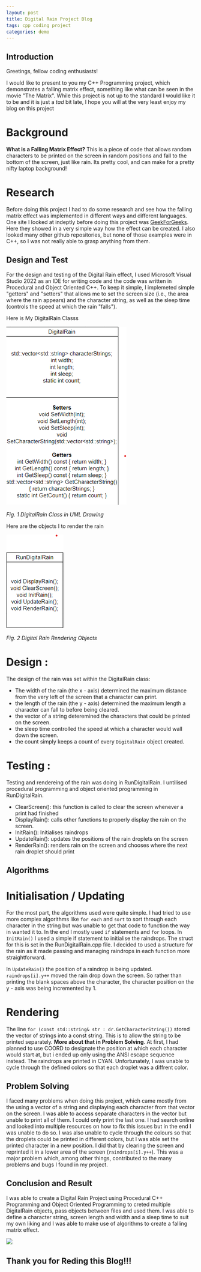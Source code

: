 ```yaml
---
layout: post
title: Digital Rain Project Blog
tags: cpp coding project
categories: demo
---
```

## Introduction

Greetings, fellow coding enthusiasts!

I would like to present to you my C++ Programming project, which demonstrates a falling matrix effect, something like what can be seen in the movie "The Matrix".
While this project is not up to the standard I would like it to be and it is just a *tad* bit late, I hope you will at the very least enjoy my blog on this project

# Background

**What is a Falling Matrix Effect?** 
This is a piece of code that allows random characters to be printed on the screen in random positions and fall to the bottom of the screen, just like rain. Its pretty cool, and can 
make for a pretty nifty laptop background!

# Research

Before doing this project I had to do some research and see how the falling matrix effect was implemented in different ways and different languages.
One site I looked at indeptly before doing this project was [GeekForGeeks](https://www.geeksforgeeks.org/implementation-falling-matrix/). 
Here they showed in a very simple way how the effect can be created. I also looked many other github repositories, but none of those examples were in C++, so I was not really able to
grasp anything from them.

## Design and Test

For the design and testing of the Digital Rain effect, I used Microsoft Visual Studio 2022 as an IDE for writing code and the code was written in Procedural and Object Oriented C++.
To keep it simple, I implemeted simple "getters" and "setters" that allows me to set the screen size (i.e., the area where the rain appears) and the character string, as well as the sleep time (controls the speed at which the rain "falls"). 

Here is My DigitalRain Classs

<img src="https://raw.githubusercontent.com/JohnsonS1111/digital-rain-cpp/main/docs/assets/images/digirain.png">

*Fig. 1 DigitalRain Class in UML Drawing*


Here are the objects I to render the rain

<img src="https://raw.githubusercontent.com/JohnsonS1111/digital-rain-cpp/main/docs/assets/images/Rundigirain.png">

*Fig. 2 Digital Rain Rendering Objects*


# Design : 
The design of the rain was set within the DigitalRain class:

- The width of the rain (the x - axis) determined the maximum distance from the very left of the screen that a character can print.
- the length of the rain (the y - axis) determined the maximum length a character can fall to before being cleared.
- the vector of a string deteremined the characters that could be printed on the screen.
- the sleep time controlled the speed at which a character would wall down the screen.
- the count simply keeps a count of every `DigitalRain` object created.

# Testing :
Testing and rendereing of the rain was doing in RunDigitalRain. I untilised procedural programming and object oriented programming in RunDigitalRain.

- ClearScreen(): this function is called to clear the screen whenever a print had finished
- DisplayRain(): calls other functions to properly display the rain on the screen.
- InitRain(): Initialises raindrops
- UpdateRain(): updates the positions of the rain droplets on the screen
- RenderRain(): renders rain on the screen and chooses where the next rain droplet should print

## Algorithms

# Initialisation / Updating

For the most part, the algorithms used were quite simple. I had tried to use more complex algorithms  like `for each` and `sort` to sort through each 
character in the string but was unable to get that code to function the way in wanted it to. In the end I mostly used `if` statements and `for` loops.
In `InitRain()` I used a simple if statement to initialise the raindrops. The struct for this is set in the RunDigitalRain.cpp file. I decided to used a structure for the rain as 
it made passing and managing raindrops in each function more straightforward.

In `UpdateRain()` the position of a raindrop is being updated. `raindrops[i].y++` moved the rain drop down the screen. So rather than printing the blank spaces above the character,
the character position on the y - axis was being incremented by 1.

# Rendering

The line `for (const std::string& str : dr.GetCharacterString())` stored the vector of strings into a const string. This is to allow the string to be printed separately. **More about that in Problem Solving**. 
At first, I had planned to use COORD to designate the position at which each character would start at, but i ended up only using the ANSI escape sequence instead.
The raindrops are printed in CYAN. Unfortunately, I was unable to cycle through the defined colors so that each droplet was a diffrent color.



## Problem Solving

I faced many problems when doing this project, which came mostly from the using a vector of a string and displaying each character from that vector on the screen.
I was able to access separate characters in the vector but unable to print all of them. I could only print the last one.
I had search online and looked into multiple resources on how to fix this issues but in the end I was unable to do so. I was also unable to cycle through the colours so that the droplets could be printed in different colors, but I was able set the printed character in a new position. 
I did that by clearing the screen and reprinted it in a lower area of the screen (`raindrops[i].y++`). This was a major problem which, among other things, contributed to the many problems and bugs I found in my project.


## Conclusion and Result

I was able to create a Digital Rain Project using Procedural C++ Programming and Object Oriented Programming to creted multiple DigitalRain objects, pass objects between files and used them. I was able to define a character string, screen length and width and a sleep time to suit my own liking and I was able to make use of algorithms to create a falling matrix effect.

<img src="https://raw.githubusercontent.com/JohnsonS1111/digital-rain-cpp/main/docs/assets/images/Recording #5.gif">

## Thank you for Reding this Blog!!!
